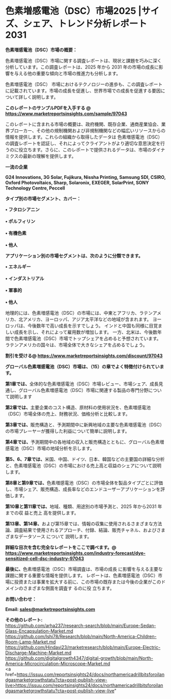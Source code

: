 # 色素増感電池（DSC）市場2025 |サイズ、シェア、トレンド分析レポート2031

<strong><b>色素増感電池（DSC）市場の概要：</b></strong>

色素増感電池（DSC）市場に関する調査レポートは、現状と課題を巧みに深く分析しています。この調査レポートは、2025 年から 2031 年の市場の成長に影響を与える他の重要な傾向と市場の推進力も分析します。

色素増感電池（DSC） 市場におけるテクノロジーの進歩も、この調査レポートに記載されています。市場の成長を促進し、世界市場での成長を促進する要因について詳しく説明します。

<strong>このレポートのサンプルPDFを入手する @ <a href=https://www.marketreportsinsights.com/sample/97043>https://www.marketreportsinsights.com/sample/97043</a></strong>

このレポートに含まれる市場の概要は、政府機関、既存企業、通商産業協会、業界ブローカー、その他の規制機関および非規制機関などの幅広いリソースからの情報を提供します。これらの組織から取得したデータは 色素増感電池（DSC） の調査レポートを認証し、それによってクライアントがより適切な意思決定を行うのに役立ちます。さらに、このレポートで提供されるデータは、市場のダイナミクスの最新の理解を提供します。

<strong>一流の企業</strong>

<strong><b>G24 Innovations, 3G Solar, Fujikura, Nissha Printing, Samsung SDI, CSIRO, Oxford Photovoltaics, Sharp, Solaronix, EXEGER, SolarPrint, SONY Technology Centre, Peccell</b></strong>

<strong><b>タイプ別の市場セグメント、カバー：</b></strong>

<strong>• フタロシアニン<br><br>• ポルフィリン<br><br>• 有機色素<br><br>• 他人</strong>

<strong><b>アプリケーション別の市場セグメントは、次のように分類できます。</b></strong>

<strong>• エネルギー<br><br>• インダストリアル<br><br>• 軍事的<br><br>• 他人</strong>

 地理的には、色素増感電池（DSC）の市場には、中東とアフリカ、ラテンアメリカ、北アメリカ、ヨーロッパ、アジア太平洋などの地域が含まれます。 ヨーロッパは、今後数年で高い成長を示すでしょう。 インドと中国も同様に目覚ましい成長を示し、それによって雇用数が増加します。 一方、北米は、今後数年間で色素増感電池（DSC）市場でトップシェアを占めると予想されています。 ラテンアメリカの国々は、市場全体で大きなシェアを占めるでしょう。

<strong>割引を受ける@ <a href=https://www.marketreportsinsights.com/discount/97043>https://www.marketreportsinsights.com/discount/97043</a></strong>

<strong><b>グローバル色素増感電池（DSC）市場は、（15）の章でよく特徴付けられています。</b></strong>

<strong><b>第</b></strong><strong><b>1章では、</b></strong>全体的な色素増感電池（DSC）市場レビュー、市場シェア、成長見通し、グローバル色素増感電池（DSC）市場に関連する製品の専門分野について説明します

<strong><b>第2章では、</b></strong>主要企業のコスト構造、原材料の使用状況を、色素増感電池（DSC）市場全体の売上、財務状況、価格分析と比較します。

<strong><b>第3章では、</b></strong>販売構造と、予測期間中に新興地域の主要な色素増感電池（DSC）の市場プレーヤーが獲得した利益について簡単に説明します。

<strong><b>第4章では、</b></strong>予測期間中の各地域の収入と販売構造とともに、グローバル色素増感電池（DSC）市場の地域分析を示します。

<strong><b>第5、6、7章では、</b></strong>米国、中国、ドイツ、日本、韓国などの主要国の詳細な分析と、色素増感電池（DSC）の市場における売上高と収益のシェアについて説明します。

<strong><b>第8章と第9章では、</b></strong>色素増感電池（DSC）の市場全体を製品タイプごとに評価し、市場シェア、販売構造、成長率などのエンドユーザーアプリケーションを評価します。

<strong><b>第10章と第11章では、</b></strong>地域、種類、用途別の市場予測と、2025 年から2031 年までの収 益と売上 高を提供します。

<strong><b>第13章、第14章、</b></strong>および第15章では、情報の収集に使用されるさまざまな方法論、調査結果で使用されるアプローチ、付録、結論、販売チャネル、およびさまざまなデータソース について 説明します。

<strong>詳細な目次を含む完全なレポートをここで調べます。@ <a href=https://www.marketreportsinsights.com/industry-forecast/dye-sensitized-cell-dsc-industry-97043>https://www.marketreportsinsights.com/industry-forecast/dye-sensitized-cell-dsc-industry-97043</a></strong>

<strong><b>最後に、</b></strong>色素増感電池（DSC）市場調査は、市場の成長 に影響を</a>与える主要な課題に関する重要な情報を提供します。 レポートは、色素増感電池（DSC）市場に投資または事業を拡大する前に、この市場の既存または今後の企業がこのドメインのさまざまな側面を調査す るのに役 立ちます。

<strong><b>お問い合わせ：</b></strong>

<strong>Email: </strong><a href=mailto:sales@marketreportsinsights.com><strong>sales@marketreportsinsights.com</strong></a>

<strong>その他のレポート:</strong>
<br>
<a href=https://github.com/arha237/research-search/blob/main/Europe-Sedan-Glass-Encapsulation-Market.md>https://github.com/arha237/research-search/blob/main/Europe-Sedan-Glass-Encapsulation-Market.md</a>
<br>
<a href=https://github.com/Ishi78/Research/blob/main/North-America-Children-Room-Lamp-Market.md>https://github.com/Ishi78/Research/blob/main/North-America-Children-Room-Lamp-Market.md</a>
<br>
<a href=https://github.com/Hindavi23/marketresearch/blob/main/Europe-Electric-Discharge-Machine-Market.md>https://github.com/Hindavi23/marketresearch/blob/main/Europe-Electric-Discharge-Machine-Market.md</a>
<br>
<a href=https://github.com/digitalgrowth4347/digital-growth/blob/main/North-America-Microcirculation-Microscope-Market.md>https://github.com/digitalgrowth4347/digital-growth/blob/main/North-America-Microcirculation-Microscope-Market.md</a>
<br>
<a href=https://issuu.com/reportsinsights24/docs/northamericadrillbitsforoilandgasmarketgrowthstatu?cta=post-publish-view-live>https://issuu.com/reportsinsights24/docs/northamericadrillbitsforoilandgasmarketgrowthstatu?cta=post-publish-view-live</a>"

